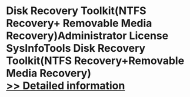 # Disk Recovery Toolkit(NTFS Recovery+ Removable Media Recovery)Administrator License<br />SysInfoTools Disk Recovery Toolkit(NTFS Recovery+Removable Media Recovery)<br />[>> Detailed information](https://secure.shareit.com/shareit/product.html?productid=300741305&affiliateid=200057808)